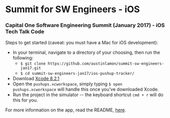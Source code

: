 # Summit for SW Engineers - iOS
### Capital One Software Engineering Summit (January 2017) - iOS Tech Talk Code

Steps to get started (caveat: you must have a Mac for iOS development):
- In your terminal, navigate to a directory of your choosing, then run the following: 
  - `$ git clone https://github.com/austinlamon/summit-sw-engineers-jan17.git`
  - `$ cd summit-sw-engineers-jan17/ios-pushup-tracker/`
- Download [Xcode 8.2.1](https://developer.apple.com/xcode/download/)
- Open the `pushups.xcworkspace`, simply typing `$ open pushups.xcworkspace` will handle this once you've downloaded Xcode.
- Run the project in the simulator -- the keyboard shortcut `cmd + r` will do this for you.

For more information on the app, read the README, [here](https://github.com/austinlamon/summit-sw-engineers-jan17/tree/master/ios-pushup-tracker).
